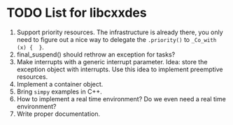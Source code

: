# TODO List for libcxxdes

1. Support priority resources. The infrastructure is already there, you only need to figure out a nice way to delegate the `.priority()` to `_Co_with (x) {  }`.
2. final_suspend() should rethrow an exception for tasks?
3. Make interrupts with a generic interrupt parameter. Idea: store the exception object with interrupts. Use this idea to implement preemptive resources.
4. Implement a container object.
5. Bring `simpy` examples in C++.
6. How to implement a real time environment? Do we even need a real time environment?
7. Write proper documentation.
